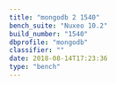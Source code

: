 ```yaml
---
title: "mongodb 2 1540"
bench_suite: "Nuxeo 10.2"
build_number: "1540"
dbprofile: "mongodb"
classifier: ""
date: 2018-08-14T17:23:36
type: "bench"
---
```

